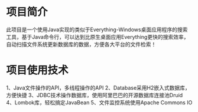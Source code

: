 # 项目简介
此项目是一个使用Java实现的类似于Everything-Windows桌面应用程序的搜索工具，基于Java命令行，可以达到比原生桌面应用Everything更快的搜索效率，自动扫描文件系统更新数据库的数据，方便各大平台的文件检索！


# 项目使用技术
1、Java文件操作的API，多线程操作的API
2、Database采用H2嵌入式数据库，方便快捷
3、JDBC技术操作数据库，使用阿里巴巴的开源数据库连接池Druid
4、Lombok库，轻松搞定JavaBean
5、文件监控系统使用Apache Commons IO
